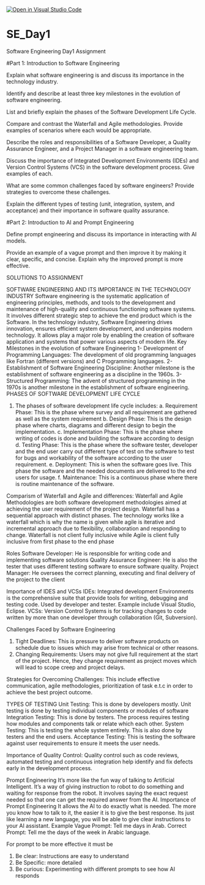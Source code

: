 [![Open in Visual Studio Code](https://classroom.github.com/assets/open-in-vscode-2e0aaae1b6195c2367325f4f02e2d04e9abb55f0b24a779b69b11b9e10269abc.svg)](https://classroom.github.com/online_ide?assignment_repo_id=18371421&assignment_repo_type=AssignmentRepo)
# SE_Day1
Software Engineering Day1 Assignment

#Part 1: Introduction to Software Engineering

Explain what software engineering is and discuss its importance in the technology industry.


Identify and describe at least three key milestones in the evolution of software engineering.


List and briefly explain the phases of the Software Development Life Cycle.


Compare and contrast the Waterfall and Agile methodologies. Provide examples of scenarios where each would be appropriate.


Describe the roles and responsibilities of a Software Developer, a Quality Assurance Engineer, and a Project Manager in a software engineering team.


Discuss the importance of Integrated Development Environments (IDEs) and Version Control Systems (VCS) in the software development process. Give examples of each.


What are some common challenges faced by software engineers? Provide strategies to overcome these challenges.


Explain the different types of testing (unit, integration, system, and acceptance) and their importance in software quality assurance.


#Part 2: Introduction to AI and Prompt Engineering


Define prompt engineering and discuss its importance in interacting with AI models.


Provide an example of a vague prompt and then improve it by making it clear, specific, and concise. Explain why the improved prompt is more effective.


SOLUTIONS TO ASSIGNMENT

SOFTWARE ENGINEERING AND ITS IMPORTANCE IN THE TECHNOLOGY INDUSTRY
Software engineering is the systematic application of engineering principles, methods, and tools to the development and maintenance of high-quality and continuous functioning software systems. It involves different strategic step to achieve the end product which is the Software.
In the technology industry, Software Engineering drives innovation, ensures efficient system development, and underpins modern technology. It allows play a major role by enabling the creation of software application and systems that power various aspects of modern life.
Key Milestones in the evolution of software Engineering
1-	Development of Programming Languages: The development of old programming languages like Fortran (different versions) and C Programming languages.
2-	Establishment of Software Engineering Discipline: Another milestone is the establishment of software engineering as a discipline in the 1960s.
3-	Structured Programming: The advent of structured programming in the 1970s is another milestone in the establishment of software engineering.
PHASES OF SOFTWARE DEVELOPMENT LIFE CYCLE
1.	The phases of software development life cycle includes:
a.	Requirement Phase: This is the phase where survey and all requirement are gathered as well as the system requirement
b.	Design Phase: This is the design phase where charts, diagrams and different design to begin the implementation.
c.	Implementation Phase: This is the phase where writing of codes is done and building the software according to design
d.	Testing Phase: This is the phase where the software tester, developer and the end user carry out different type of test on the software to test for bugs and workability of the software according to the user requirement.
e.	Deployment: This is when the software goes live. This phase the software and the needed documents are delivered to the end users for usage.
f.	Maintenance: This is a continuous phase where there is routine maintenance of the software.


Comparism of Waterfall and Agile and differences:
Waterfall and Agile Methodologies are both software development methodologies aimed at achieving the user requirement of the project design.
Waterfall has a sequential approach with distinct phases. The technology works like a waterfall which is why the name is given while agile is iterative and incremental approach due to flexibility, collaboration and responding to change.
Waterfall is not client fully inclusive while Agile is client fully inclusive from first phase to the end phase

Roles
Software Developer: He is responsible for writing code and implementing software solutions
Quality Assurance Engineer: He is also the tester that uses different testing software to ensure software quality.
Project Manager: He oversees the correct planning, executing and final delivery of the project to the client

Importance of IDES and VCSs
IDEs: Integrated development Environments is the comprehensive suite that provide tools for writing, debugging and testing code. Used by developer and tester. Example include Visual Studio, Eclipse.
VCSs: Version Control Systems is for tracking changes to code written by more than one developer through collaboration (Git, Subversion).

Challenges Faced by Software Engineering
1.	Tight Deadlines: This is pressure to deliver software products on schedule due to issues which may arise from technical or other reasons.
2.	Changing Requirements: Users may not give full requirement at the start of the project. Hence, they change requirement as project moves which will lead to scope creep and project delays.

Strategies for Overcoming Challenges:
This include effective communication, agile methodologies, prioritization of task e.t.c in order to achieve the best project outcome.

TYPES OF TESTING
Unit Testing: This is done by developers mostly. Unit testing is done by testing individual components or modules of software
Integration Testing: This is done by testers. The process requires testing how modules and components talk or relate which each other.
System Testing: This is testing the whole system entirely. This is also done by testers and the end users.
Acceptance Testing:  This is testing the software against user requirements to ensure it meets the user needs.

Importance of Quality Control:
Quality control such as code reviews, automated testing and continuous integration help identify and fix defects early in the development process.

Prompt Engineering
It’s more like the fun way of talking to Artificial Intelligent. It’s a way of giving instruction to robot to do something and waiting for response from the robot. It involves saying the exact request needed so that one can get the required answer from the AI.
Importance of Prompt Engineering
It allows the AI to do exactly what is needed. The more you know how to talk to it, the easier it is to give the best response. Its just like learning a new language, you will be able to give clear instructions to your AI assistant.
Example
Vague Prompt:  Tell me days in Arab.
Correct Prompt: Tell me the days of the week in Arabic language.

For prompt to be more effective it must be
1.	Be clear: Instructions are easy to understand
2.	Be Specific: more detailed
3.	Be curious: Experimenting with different prompts to see how AI responds


